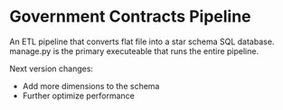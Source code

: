 # Government Contracts Pipeline  
  
An ETL pipeline that converts flat file into a star schema SQL database.  
manage.py is the primary executeable that runs the entire pipeline.  
  
  
  Next version changes:  
  - Add more dimensions to the schema
  - Further optimize performance
